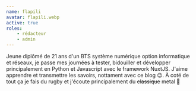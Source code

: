 ```yaml
---
name: flapili
avatar: flapili.webp
active: true
roles:
    - rédacteur
    - admin
---
```


Jeune diplômé de 21 ans d'un BTS système numérique option informatique et réseaux, je passe mes journées à tester, bidouiller et développer principalement en Python et Javascript avec le framework NuxtJS. J'aime apprendre et transmettre les savoirs, nottament avec ce blog 😉. À coté de tout ça je fais du rugby et j'écoute principalement du ~~classique~~ metal 🎸